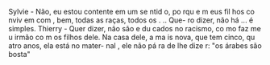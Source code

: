 Sylvie - Não, eu estou contente em um
se ntid o, po rqu e m eus fil hos co nviv em
com , bem, todas as raças, todos os . .. Que-
ro dizer, não há ... é simples.
Thierry - Quer dizer, não são e du cados
no racismo, co mo faz me u irmão co m os
filhos dele. Na casa dele, a ma is nova, que
tem cinco, qu atro anos, ela está no mater-
nal , ele não pá ra de lhe dize r: "os árabes
são bosta" 